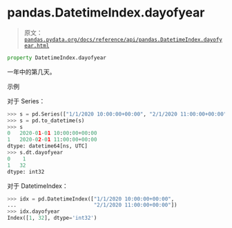 # pandas.DatetimeIndex.dayofyear

> 原文：[`pandas.pydata.org/docs/reference/api/pandas.DatetimeIndex.dayofyear.html`](https://pandas.pydata.org/docs/reference/api/pandas.DatetimeIndex.dayofyear.html)

```py
property DatetimeIndex.dayofyear
```

一年中的第几天。

示例

对于 Series：  

```py
>>> s = pd.Series(["1/1/2020 10:00:00+00:00", "2/1/2020 11:00:00+00:00"])
>>> s = pd.to_datetime(s)
>>> s
0   2020-01-01 10:00:00+00:00
1   2020-02-01 11:00:00+00:00
dtype: datetime64[ns, UTC]
>>> s.dt.dayofyear
0    1
1   32
dtype: int32 
```

对于 DatetimeIndex：

```py
>>> idx = pd.DatetimeIndex(["1/1/2020 10:00:00+00:00",
...                         "2/1/2020 11:00:00+00:00"])
>>> idx.dayofyear
Index([1, 32], dtype='int32') 
```
